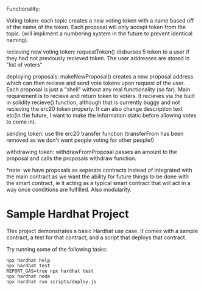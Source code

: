 Functionality:

Voting token:
each topic creates a new voting token with a name based off of the name of the token. Each proposal will only accept token from the topic. (will impliment a numbering system in the future to prevent identical naming).

recieving new voting token:
requestToken() disburses 5 token to a user if they had not previously recieved token. The user addresses are stored in "list of voters"

deploying proposals:
makeNewProposal() creates a new proposal address which can then recieve and send vote tokens upon request of the user. 
Each proposal is just a "shell" without any real functionality (so far). Main requirement is to recieve and return token to voters. It recieves via the built in solidity recieve() function, although that is currently buggy and not recieving the erc20 token properly. It can also change description text etc(in the future, I want to make the information static before allowing votes to come in).

sending token: 
use the erc20 transfer function (transferFrom has been removed as we don't want people voting for other people!)

withdrawing token:
withdrawFromProposal passes an amount to the proposal and calls the proposals withdraw function.

*note: we have proposals as seperate contracts instead of integrated with the main contract as we want the ability for future things to be done with the smart contract, ie it acting as a typical smart contract that will act in a way once conditions are fulfilled. Also modularity. 





# Sample Hardhat Project

This project demonstrates a basic Hardhat use case. It comes with a sample contract, a test for that contract, and a script that deploys that contract.

Try running some of the following tasks:

```shell
npx hardhat help
npx hardhat test
REPORT_GAS=true npx hardhat test
npx hardhat node
npx hardhat run scripts/deploy.js
```
